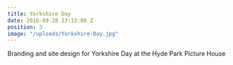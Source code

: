 ```yaml
---
title: Yorkshire Day
date: 2016-09-28 23:13:00 Z
position: 3
image: "/uploads/Yorkshire-Day.jpg"
---
```


Branding and site design for Yorkshire Day at the Hyde Park Picture House